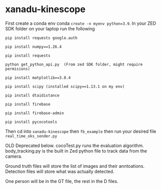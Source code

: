 # xanadu-kinescope

First create a conda env conda `create -n myenv python=3.9`.
In your ZED SDK folder on your laptop run the following

`pip install requests google.auth`

`pip install numpy==1.26.4`

`pip install requests`

`python get_python_api.py  (From zed SDK folder, might require permisions)`

`pip install matplotlib==3.8.4`

`pip install scipy (installed scipy==1.13.1 on my env)`

`pip install dtaidistance`

`pip install firebase`

`pip install firebase-admin`

`pip install pycocotools`

Then cd into `xanadu-kinescope` then `fb_example` then run your desired file `real_time_oks_sender.py`

OLD Deprecated below.
cocoTest.py runs the evaluation algorithm.
body_tracking.py is the built in Zed python file to track data from the camera.

Ground truth files will store the list of images and their anntoations.
Detection files will store what was actually detected.

One person will be in the GT file, the rest in the D files.
